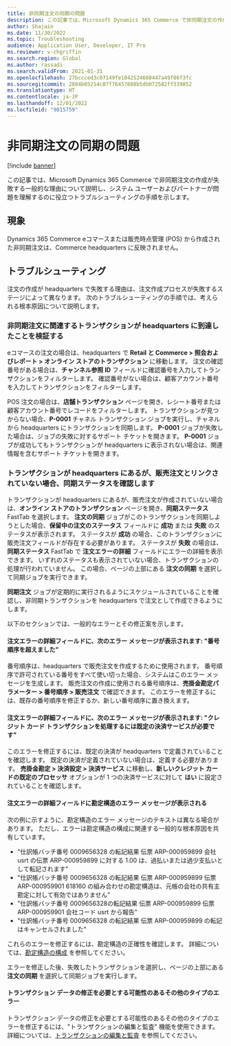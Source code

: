 ```yaml
---
title: 非同期注文の同期の問題
description: この記事では、Microsoft Dynamics 365 Commerce で非同期注文の作成が失敗する一般的な理由について説明し、システム ユーザーおよびパートナーが問題を理解するのに役立つトラブルシューティングの手順を示します。
author: Shajain
ms.date: 11/30/2022
ms.topic: Troubleshooting
audience: Application User, Developer, IT Pro
ms.reviewer: v-chgriffin
ms.search.region: Global
ms.author: rassadi
ms.search.validFrom: 2021-01-31
ms.openlocfilehash: 27bccced3c07149fe1842524660447a49f86f3fc
ms.sourcegitcommit: 2804b05214c87f76457608b5db072582ff339852
ms.translationtype: HT
ms.contentlocale: ja-JP
ms.lasthandoff: 12/01/2022
ms.locfileid: "9815759"
---
```

# <a name="asynchronous-order-synchronization-issues"></a>非同期注文の同期の問題

[!include [banner](../../includes/banner.md)]

この記事では、Microsoft Dynamics 365 Commerce で非同期注文の作成が失敗する一般的な理由について説明し、システム ユーザーおよびパートナーが問題を理解するのに役立つトラブルシューティングの手順を示します。

## <a name="symptom"></a>現象

Dynamics 365 Commerce eコマースまたは販売時点管理 (POS) から作成された非同期注文は、Commerce headquarters に反映されません。

## <a name="troubleshooting"></a>トラブルシューティング

注文の作成が headquarters で失敗する理由は、注文作成プロセスが失敗するステージによって異なります。 次のトラブルシューティングの手順では、考えられる根本原因について説明します。

### <a name="validate-that-the-transaction-related-to-the-asynchronous-order-has-reached-headquarters"></a>非同期注文に関連するトランザクションが headquarters に到達したことを検証する

eコマースの注文の場合は、headquarters で **Retail と Commerce \> 照会およびレポート \> オンライン ストアのトランザクション** に移動します。 注文の確認番号がある場合は、**チャンネル参照 ID** フィールドに確認番号を入力してトランザクションをフィルターします。 確認番号がない場合は、顧客アカウント番号を入力してトランザクションをフィルターします。

POS 注文の場合は、**店舗トランザクション** ページを開き、レシート番号または顧客アカウント番号でレコードをフィルターします。 トランザクションが見つからない場合、**P-0001** チャネル トランザクション ジョブを実行し、チャネルから headquarters にトランザクションを同期します。 **P-0001** ジョブが失敗した場合は、ジョブの失敗に対するサポート チケットを開きます。 **P-0001** ジョブが成功してもトランザクションが headquarters に表示されない場合は、関連情報を含むサポート チケットを開きます。
 
### <a name="check-the-synchronization-status-if-the-transaction-is-present-in-headquarters-but-isnt-linked-with-a-sales-order"></a>トランザクションが headquarters にあるが、販売注文とリンクされていない場合、同期ステータスを確認します

トランザクションが headquarters にあるが、販売注文が作成されていない場合は、**オンライン ストアのトランザクション** ページを開き、**同期ステータス** FastTab を選択します。 **注文の同期** ジョブがこのトランザクションを同期しようとした場合、**保留中の注文のステータス** フィールドに **成功** または **失敗** のステータスが表示されます。 ステータスが **成功** の場合、このトランザクションに販売注文フィールドが存在する必要があります。 ステータスが **失敗** の場合は、**同期ステータス** FastTab で **注文エラーの詳細** フィールドにエラーの詳細を表示できます。 いずれのステータスも表示されていない場合、トランザクションの処理が行われていません。 この場合、ページの上部にある **注文の同期** を選択して同期ジョブを実行できます。

**同期注文** ジョブが定期的に実行されるようにスケジュールされていることを確認し、非同期トランザクションを headquarters で注文として作成できるようにします。

以下のセクションでは、一般的なエラーとその修正案を示します。

#### <a name="the-order-error-details-field-shows-the-following-error-message-number-sequence-has-been-exceeded"></a>注文エラーの詳細フィールドに、次のエラー メッセージが表示されます: "番号順序を超えました"

番号順序は、headquarters で販売注文を作成するために使用されます。 番号順序で許可されている番号をすべて使い切った場合、システムはこのエラー メッセージを生成します。 販売注文の作成に使用される番号順序は、**売掛金勘定パラメーター \> 番号順序 \> 販売注文** で確認できます。 このエラーを修正するには、既存の番号順序を修正するか、新しい番号順序に置き換えます。

#### <a name="the-order-error-details-field-shows-the-following-error-message-there-must-be-a-default-payment-service-to-process-credit-card-transactions"></a>注文エラーの詳細フィールドに、次のエラー メッセージが表示されます: "クレジット カード トランザクションを処理するには既定の決済サービスが必要です"

このエラーを修正するには、既定の決済が headquarters で定義されていることを確認します。 既定の決済が定義されていない場合は、定義する必要があります。 **売掛金勘定 \> 決済設定 \> 決済サービス** に移動し、**新しいクレジット カードの既定のプロセッサ** オプションが 1 つの決済サービスに対して **はい** に設定されていることを確認します。
    
#### <a name="the-order-error-details-field-shows-an-account-structure-error-message"></a>注文エラーの詳細フィールドに勘定構造のエラー メッセージが表示される

次の例に示すように、勘定構造のエラー メッセージのテキストは異なる場合があります。 ただし、エラーは勘定構造の構成に関連する一般的な根本原因を共有しています。

- "仕訳帳バッチ番号 0009656328 の転記結果 伝票 ARP-000959899 会社 usrt の伝票 ARP-000959899 に対する 1.00 は、過払いまたは過少支払いとして転記されます"
- "仕訳帳バッチ番号 0009656328 の転記結果 伝票 ARP-000959899 伝票 ARP-000959901 618160 の組み合わせの勘定構造は、元帳の会社の共有主勘定に対して有効ではありません"
- "仕訳帳バッチ番号 0009656328の転記結果 伝票 ARP-000959899 伝票 ARP-000959901 会社コード usrt から報告"
- "仕訳帳バッチ番号 0009656328 の転記結果 伝票 ARP-000959899 の転記はキャンセルされました"
    
これらのエラーを修正するには、勘定構造の正確性を確認します。 詳細については、[勘定構造の構成](/dynamics365/finance/general-ledger/configure-account-structures) を参照してください。
    
エラーを修正した後、失敗したトランザクションを選択し、ページの上部にある **注文の同期** を選択して同期ジョブを実行します。
    
#### <a name="other-types-of-errors-that-might-require-the-transaction-data-to-be-fixed"></a>トランザクション データの修正を必要とする可能性のあるその他のタイプのエラー

トランザクション データの修正を必要とする可能性のあるその他のタイプのエラーを修正するには、"トランザクションの編集と監査" 機能を使用できます。 詳細については、[トランザクションの編集と監査](../edit-order-trans.md) を参照してください。
